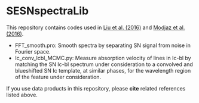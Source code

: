 # SESNspectraLib

This repository contains codes used in [Liu et al. (2016)](http://arxiv.org/abs/1510.08049) and [Modjaz et al. (2016)](http://arxiv.org/abs/1509.07124). 

- FFT_smooth.pro: Smooth spectra by separating SN signal from noise in Fourier space. 
- Ic_conv_Icbl_MCMC.py: Measure absorption velocity of lines in Ic-bl by matching the SN Ic-bl spectrum under consideration to a convolved and blueshifted SN Ic template, at similar phases, for the wavelength region of the feature under consideration. 

If you use data products in this repository, please <b>cite</b> related references listed above.
